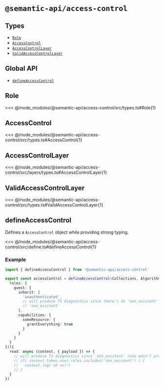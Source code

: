 # `@semantic-api/access-control`

## Types

- [`Role`](#role)
- [`AccessControl`](#access-control)
- [`AccessControlLayer`](#access-control-layer)
- [`ValidAccessControlLayer`](#valid-access-control-layer)

## Global API

- [`defineAccessControl`](#define-access-control)


## Role

<<< @/node_modules/@semantic-api/access-control/src/types.ts#Role{1}

## AccessControl

<<< @/node_modules/@semantic-api/access-control/src/types.ts#AccessControl{1}

## AccessControlLayer

<<< @/node_modules/@semantic-api/access-control/src/layers/types.ts#AccessControlLayer{1}

## ValidAccessControlLayer

<<< @/node_modules/@semantic-api/access-control/src/types.ts#ValidAccessControlLayer{1}

## defineAccessControl

Defines a `AccessControl` object while providing strong typing.

<<< @/node_modules/@semantic-api/access-control/src/define.ts#defineAccessControl{1}

### Example

```ts
import { defineAccessControl } from '@semantic-api/access-control'

export const accessControl = defineAccessControl<Collections, Algorithms>()({
  roles: {
    guest: {
      inherit: [
        'unauthenticated',
        // will produce TS diagnostics since there's no 'non_existent' role to inherit
        // 'non_existent'
      ],
      capabilities: {
        someResource: {
          grantEverything: true
        }
      }
    }
  }
})({
  read: async (context, { payload }) => {
    // will produce TS diagnostics since 'non_existent' role wasn't provided
    // if( context.token.user.roles.includes('non_existent') ) {
    //   context.log('oh no!')
    // }
  }
})
```
